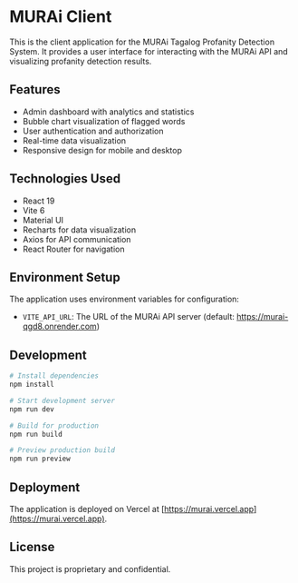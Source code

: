 # MURAi Client

This is the client application for the MURAi Tagalog Profanity Detection System. It provides a user interface for interacting with the MURAi API and visualizing profanity detection results.

## Features

- Admin dashboard with analytics and statistics
- Bubble chart visualization of flagged words
- User authentication and authorization
- Real-time data visualization
- Responsive design for mobile and desktop

## Technologies Used

- React 19
- Vite 6
- Material UI
- Recharts for data visualization
- Axios for API communication
- React Router for navigation

## Environment Setup

The application uses environment variables for configuration:

- `VITE_API_URL`: The URL of the MURAi API server (default: https://murai-qgd8.onrender.com)

## Development

```bash
# Install dependencies
npm install

# Start development server
npm run dev

# Build for production
npm run build

# Preview production build
npm run preview
```

## Deployment

The application is deployed on Vercel at [https://murai.vercel.app](https://murai.vercel.app).

## License

This project is proprietary and confidential.

